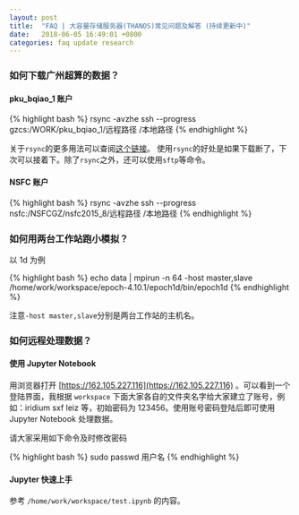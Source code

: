```yaml
---
layout: post
title:  "FAQ | 大容量存储服务器(THANOS)常见问题及解答 (持续更新中)"
date:   2018-06-05 16:49:01 +0800
categories: faq update research
---
```


### **如何下载广州超算的数据？**
#### pku_bqiao_1 账户

{% highlight bash %}
rsync -avzhe ssh --progress  gzcs:/WORK/pku_bqiao_1/远程路径 /本地路径
{% endhighlight %}

关于`rsync`的更多用法可以查阅[这个链接](https://www.tecmint.com/rsync-local-remote-file-synchronization-commands/)。
使用`rsync`的好处是如果下载断了，下次可以接着下。除了`rsync`之外，还可以使用`sftp`等命令。

#### NSFC 账户

{% highlight bash %}
rsync -avzhe ssh --progress  nsfc:/NSFCGZ/nsfc2015_8/远程路径 /本地路径
{% endhighlight %}

### **如何用两台工作站跑小模拟？**
以 1d 为例

{% highlight bash %}
echo data | mpirun -n 64 -host master,slave /home/work/workspace/epoch-4.10.1/epoch1d/bin/epoch1d
{% endhighlight %}

注意`-host master,slave`分别是两台工作站的主机名。

### **如何远程处理数据？**

#### 使用 Jupyter Notebook

用浏览器打开 [https://162.105.227.116](https://162.105.227.116) 。可以看到一个登陆界面，我根据 `workspace` 下面大家各自的文件夹名字给大家建立了账号，例如：iridium sxf leiz 等，初始密码为 123456。使用账号密码登陆后即可使用 Jupyter Notebook 处理数据。

请大家采用如下命令及时修改密码

{% highlight bash %}
sudo passwd 用户名
{% endhighlight %}

#### Jupyter 快速上手

参考 `/home/work/workspace/test.ipynb` 的内容。




